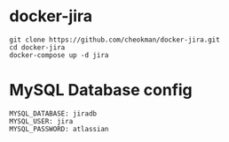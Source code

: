 # docker-jira
```
git clone https://github.com/cheokman/docker-jira.git
cd docker-jira
docker-compose up -d jira
```

# MySQL Database config
```
MYSQL_DATABASE: jiradb
MYSQL_USER: jira
MYSQL_PASSWORD: atlassian
```